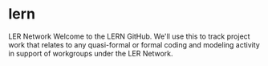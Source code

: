 # lern
LER Network
Welcome to the LERN GitHub.  We'll use this to track project work that relates to any quasi-formal or formal coding and modeling activity in support of workgroups under the LER Network.

